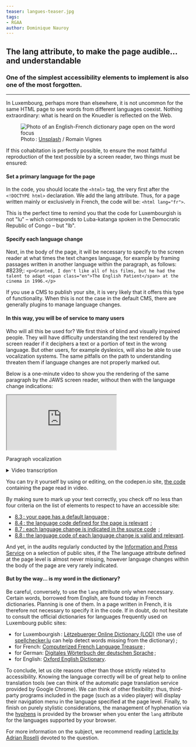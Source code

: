 ```yaml
---
teaser: langues-teaser.jpg
tags:
- RGAA
author: Dominique Nauroy
---
```

<h2>The lang attribute, to make the page audible... and understandable</h2>
<h3>One of the simplest accessibility elements to implement is also one of the most forgotten.</h3>
<hr>
<div class="intro">
    <p>In Luxembourg, perhaps more than elsewhere, it is not uncommon for the same HTML page to see words from different languages coexist. Nothing extraordinary: what is heard on the Knuedler is reflected on the Web.</p>
</div>
<figure role="group" aria-label="Photo: Unsplash / Romain Vignes" class="pic">
    <img src="../../../../content/fr/news/img/langues.jpg" alt="Photo of an English-French dictionary page open on the word focus">
    <figcaption>Photo&#8239;: <a href="https://unsplash.com/fr/photos/ywqa9IZB-dU">Unsplash</a> / Romain Vignes</figcaption>
</figure>
<p>If this cohabitation is perfectly possible, to ensure the most faithful reproduction of the text possible by a screen reader, two things must be ensured:</p>
<h4>Set a primary language for the page</h4>
<p>In the code, you should locate the <code>&lt;html&gt;</code> tag, the very first after the <code>&lt;!DOCTYPE html&gt;</code> declaration. We add the lang attribute. Thus, for a page written mainly or exclusively in French, the code will be: <code>&lt;html lang="fr"&gt;</code>.</p>
<p>This is the perfect time to remind you that the code for Luxembourgish is not "lu" – which corresponds to <span lang="lu">Luba-katanga</span> spoken in the Democratic Republic of Congo – but "lb".</p>
<h4>Specify each language change</h4>
<p>Next, in the body of the page, it will be necessary to specify to the screen reader at what times the text changes language, for example by framing passages written in another language within the paragraph, as follows: #8239;: <code>&lt;p&gt;Granted, I don't like all of his films, but he had the talent to adapt &lt;span class="en"&gt;The English Patient&lt;/span&gt; at the cinema in 1996.&lt;/p&gt;</code></p>
<p>If you use a CMS to publish your site, it is very likely that it offers this type of functionality. When this is not the case in the default CMS, there are generally <span lang="en">plugins</span> to manage language changes.</p>
<h4>In this way, you will be of service to many users</h4>
<p>Who will all this be used for? We first think of blind and visually impaired people. They will have difficulty understanding the text rendered by the screen reader if it deciphers a text or a portion of text in the wrong language. But other users, for example dyslexics, will also be able to use vocalization systems. The same pitfalls on the path to understanding threaten them if language changes are not properly marked out.</p>
<p>Below is a one-minute video to show you the rendering of the same paragraph by the JAWS screen reader, without then with the language change indications:</p>
<div class="video-parent-container">
    <div class="video-container">
        <iframe src="https://www.youtube.com/embed/6SEKfe__fyk" title="Taking language change indications into account by a screen reader" allow="accelerometer; autoplay; clipboard-write; encrypted -media; gyroscope; picture-in-picture; web-share" allowfullscreen></iframe>
    </div>
    <p class="video-desc">Paragraph vocalization</p>
</div>
<details>
    <summary>
        Video transcription
    </summary>
    <h5>Without indication of language change in the code</h5>
    <p><em>[The following text is read in a French voice]</em></p>
    <p>Anyway, says Juliette, it’s that or a joint venture. I advise him to watch out for whistleblowers. She closes Night Flight, fixes her gaze on the photo of the Twin Towers and evacuates: no, but what's going on dear? Antoine is no longer a whistleblower. Who will come and snoop on a Health Data Hub anyway? I protest: security is not a nice to have, it is a must have. She ignores it, prefers to leave singing Once there were two knights and maidens. They'd walk together. Out in the gardens. In all kinds of weather.</p>
    <h5><span lang="en">[heading level one]</span> With language change indication in the code</h5>
    <p><em>[The following text is read mainly with a French voice, but each English expression is read with an English voice]</em></p>
    <p>Anyway, said Juliette, it's that or a <span lang="en">joint venture</span>. I advise him to watch out for whistleblowers. She closes <span lang="en">Night flight</span>, fixes her gaze on the photo of the <span lang="en">Twin Towers</span> and she evacuates: no but <span lang="en ">what's going on dear?</span> Antoine is no longer <span lang="en">whistleblower</span>. Anyway, who will snoop on a <span lang="en">Health Data Hub?</span> I protest: security is not a <span lang="en">nice to have</span> span>, it's a <span lang="en">must have</span>. She ignores it, prefers to leave singing <span lang="en">Once there were two knights and maidens. They'd walk together. Out in the gardens. In all kinds of weather.</span></p>
</details>
<p>You can try it yourself by using or editing, on the codepen.io site, <a href="https://codepen.io/dnauroy/pen/vYvVPdO">the code</a> containing the page read in video.</p>

<p>By making sure to mark up your text correctly, you check off no less than four criteria on the list of elements to respect to have an accessible site: </p>
<ul>
    <li><a href="/fr/rgaa4.1.2/criteres.html#crit-8-3">8.3&#8239;: your page has a default language</a>&#8239;; </li>
    <li><a href="/fr/rgaa4.1.2/criteres.html#crit-8-4">8.4&#8239;: the language code defined for the page is relevant</a>&#8239; ;</li>
    <li><a href="/fr/rgaa4.1.2/criteres.html#crit-8-7">8.7&#8239;: each language change is indicated in the source code</a>&#8239; ;</li>
    <li><a href="/fr/rgaa4.1.2/criteres.html#crit-8-8">8.8&#8239;: the language code of each language change is valid and relevant</a>. </li>
</ul>

<p>And yet, in the audits regularly conducted by the <a href="https://sip.gouvernement.lu/fr.html">Information and Press Service</a> on a selection of public sites, if the The language attribute defined at the page level is almost never missing, however language changes within the body of the page are very rarely indicated.</p>

<h4>But by the way... is my word in the dictionary?</h4>

<p>Be careful, conversely, to use the <code>lang</code> attribute only when necessary. Certain words, borrowed from English, are found today in French dictionaries. Planning is one of them. In a page written in French, it is therefore not necessary to specify it in the code. If in doubt, do not hesitate to consult the official dictionaries for languages frequently used on Luxembourg public sites:</p>

<ul>
    <li>for Luxembourgish&#8239;: <a href="https://lod.lu/" lang="lb">Lëtzebuerger Online Dictionary (LOD)</a> (the use of <a href="https://spellchecker.lu/">spellchecker.lu</a> can help detect words missing from the dictionary)&#8239;;</li>
    <li>for French: <a href="http://atilf.atilf.fr/tlfi.htm">Computerized French Language Treasure</a>&#8239;;</li>
    <li>for German: <a href="https://www.dwds.de/" lang="de">Digitales Wörterbuch der deutschen Sprache</a>&#8239;;</li >
    <li>for English: <a href="https://www.oed.com/" lang="en">Oxford English Dictionary</a>.</li>
</ul>

<p>To conclude, let us cite reasons other than those strictly related to accessibility. Knowing the language correctly will be of great help to online translation tools (we can think of the automatic page translation service provided by Google Chrome). We can think of other flexibility: thus, third-party programs included in the page (such as a video player) will display their navigation menu in the language specified at the page level. Finally, to finish on purely stylistic considerations, the management of hyphenation via the <a href="https://developer.mozilla.org/en-US/docs/Web/CSS/hyphens">hyphens</a property > is provided by the browser when you enter the <code>lang</code> attribute for the languages supported by your browser.</p>

<p>For more information on the subject, we recommend reading <a href="https://adrianroselli.com/2015/01/on-use-of-lang-attribute.html">l article by Adrian Roselli</a> devoted to the question.</p>
